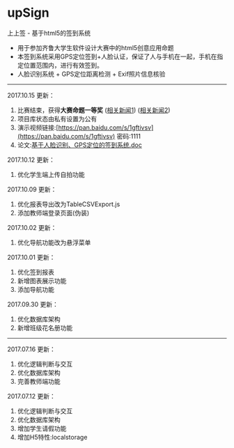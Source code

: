 # upSign

上上签 - 基于html5的签到系统
 - 用于参加齐鲁大学生软件设计大赛中的html5创意应用命题
 - 本签到系统采用GPS定位签到+人脸认证，保证了人与手机在一起，手机在指定位置范围内，进行有效签到。
 - 人脸识别系统 + GPS定位距离检测 + Exif照片信息核验

---
2017.10.15 更新：

 1. 比赛结束，获得**大赛命题一等奖** ([相关新闻1](http://edu.dzwww.com/rcjy/qzgl/201710/t20171015_16536302.htm)) ([相关新闻2](http://wenjing.ytu.edu.cn/index.php/portal/article/index/id/14217))
 2. 项目库状态由私有设置为公有
 3. 演示视频链接:[https://pan.baidu.com/s/1gftivsv](https://pan.baidu.com/s/1gftivsv) 密码:1111
 4. 论文:[基于人脸识别、GPS定位的签到系统.doc](https://github.com/szj1006/upSign/raw/v2.0/%E5%9F%BA%E4%BA%8E%E4%BA%BA%E8%84%B8%E8%AF%86%E5%88%AB%E3%80%81GPS%E5%AE%9A%E4%BD%8D%E7%9A%84%E7%AD%BE%E5%88%B0%E7%B3%BB%E7%BB%9F.doc)

2017.10.12 更新：

 1. 优化学生端上传自拍功能

2017.10.09 更新：

 1. 优化报表导出改为TableCSVExport.js
 2. 添加教师端登录页面(伪装)

2017.10.02 更新：

 1. 优化导航功能改为悬浮菜单

2017.10.01 更新：

 1. 优化签到报表
 2. 新增图表展示功能
 3. 添加导航功能

2017.09.30 更新：

 1. 优化数据库架构
 2. 新增班级花名册功能

---
2017.07.16 更新：

 1. 优化逻辑判断与交互
 2. 优化数据库架构
 3. 完善教师端功能

2017.07.12 更新：

 1. 优化逻辑判断与交互
 2. 优化数据库架构
 3. 增加学生请假功能
 4. 增加H5特性:localstorage
